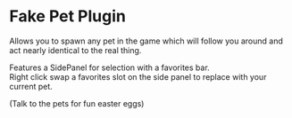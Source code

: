 # Fake Pet Plugin
Allows you to spawn any pet in the game which will follow you around and act nearly identical to the real thing.  

Features a SidePanel for selection with a favorites bar.  
Right click swap a favorites slot on the side panel to replace with your current pet.  

(Talk to the pets for fun easter eggs)
